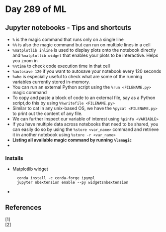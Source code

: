 # Day 289 of ML 

## Jupyter notebooks - Tips and shortcuts 


* `%` is the magic command that runs only on a single line
* `%%` is also the magic command but can run on multiple lines in a cell
* `%matplotlib inline` is used to display plots onto the notebook directly and `%matplotlib widget` that enables your plots to be interactive. Helps you zoom in
* `%%time` to check code execution time in that cell
* `%autosave 120` if you want to autosave your notebook every 120 seconds 
* `%who` is especially useful to check what are some of the running variables currently stored in-memory.
* You can run an external Python script using the `%run <FILENAME.py>` magic command
* To copy and paste a block of code to an external file, say as a Python script,do this by using `%%writefile <FILENAME.py>` 
* Similar to cat in any unix-based OS, we have the `%pycat <FILENAME.py>` to print out the content of any file. 
* We can further inspect our variable of interest using `%pinfo <VARIABLE>`
* If you have multiple data across notebooks that need to be shared, you can easily do so by using the `%store <var_name>` command and retrieve it in another notebook using `%store -r <var_name>`
* **Listing all available magic command by running `%lsmagic`**
* 



### Installs 


* Matplotlib widget 

        conda install -c conda-forge ipympl
        jupyter nbextension enable --py widgetsnbextension

* 

**References**
------------
[1]  
[2]
